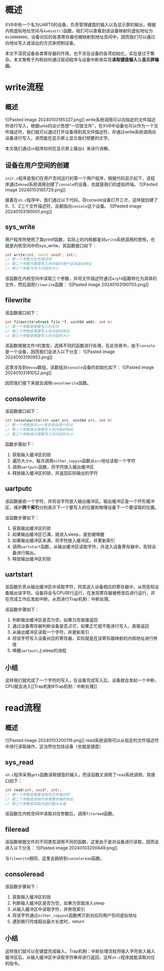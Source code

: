 # 概述
XV6中有一个名为UART0的设备，负责管理键盘的输入以及显示屏的输出，根据内核虚拟地址空间与`kvminit()`函数，我们可以查看到该设备映射的虚拟地址为`0x10000000`。设备对应的各类寄存器也被映射到地址空间中，因而我们可以通过向地址写入或读出的方式来控制设备。

本文不深究设备各类寄存器的作用，也不涉及设备的各项初始化，实在是过于繁杂。本文聚焦于内核如何通过驱动程序与设备中断来实现**读取键盘输入**与**显示屏输出**。

# write流程
## 概述
![[Pasted image 20240103185327.png]]
write系统调用可以向指定的文件描述符进行写入，根据unix的设计思想“一切皆文件”，在XV6中设备也可以作为一个文件描述符，我们就可以通过打开设备得到其文件描述符，并通过write系统调用向设备进行写入，进而能在显示屏上显示我们想要的文字。

本文我们通过`sh`程序如何在显示屏上输出`$ `来进行讲解。

## 设备在用户空间的创建
`init.c`程序是我们在用户空间运行的第一个用户程序，根据代码显示如下，该程序通过`mknod`系统调用创建了`console`的设备，也就是我们的虚拟终端。
![[Pasted image 20240103185729.png]]

接着在`sh.c`程序中，我们通过以下代码，将console设备打开三次，这样就创建了0、1、2三个文件描述符，且都指向`console`这个设备。
![[Pasted image 20240103190001.png]]

## sys_write
用户程序所使用了类printf函数，实际上的内核都是对`write`系统调用的使用，也就是内核空间中的sys_write，其函数接口如下：
```cpp
int write(int, const void*, int);
// 第一个参数为文件描述符
// 第二个参数为需要写入的内容的用户空间虚拟地址
// 第三个参数为写入内容的大小
```

该函数在内核空间中读取三个参数，并将文件描述符通过`argfd`函数转化为具体的文件，然后调用`filewrite`函数：
![[Pasted image 20240103190703.png]]

## filewrite
该函数接口如下：
```cpp
int filewrite(struct file *f, uint64 addr, int n)
// 第一个参数是需要写入的文件
// 第二个参数是需要写入的内容的地址
// 第三个参数是需要写入的内容的大小
```

该函数根据文件`f`的类型，选择不同的函数进行处理，在此场景中，由于`console`是一个设备，因而我们会进入以下分支：
![[Pasted image 20240103190953.png]]

这里涉及到`devsw`数组，该数组对`console`设备的初始化如下：
![[Pasted image 20240103191052.png]]

因而我们接下来就会调用`consolewrite`函数。

## consolewrite
该函数接口如下：
```cpp
int consolewrite(int user_src, uint64 src, int n)
// 第一个参数表示src是否来自用户空间
// 第二个参数表示需要写入的内容的地址
// 第三个参数表示需要写入的内容的大小
```

函数步骤如下：
1. 获取输入缓冲区的锁
2. 遍历大小n，每次调用`either_copyin`函数从`src`地址读取一个字符
3. 调用`uartputc`函数，将字符放入输出缓冲区
4. 释放输入缓冲区的锁，并返回实际输出的字符

## uartputc
该函数接收一个字符，并将该字符放入输出缓冲区。输出缓冲区是一个环形缓冲区，维护**两个索引**分别表示下一个要写入的位置和物理设备下一个要读取的位置。

该函数步骤如下：
1. 获取输出缓冲区的锁
2. 如果输出缓冲区已满，就进入sleep，直到被唤醒
3. 如果输出缓冲区未满，将字符放入缓冲区，并更新索引
4. 调用`uartstart`函数，从输出缓冲区读取字符，并送入设备寄存器中，告知设备进行输出。
5. 释放输出缓冲区的锁

## uartstart
该函数负责从输出缓冲区中读取字符，将其送入设备相应的寄存器中，从而告知设备输出该字符。设备将会与CPU并行运行，在发现寄存器被修改后进行运行，并在完成工作后发起中断，从而进行Trap机制：中断处理。

该函数步骤如下：
1. 判断输出缓冲区是否为空，如果为空直接返回
2. 通过设备寄存器判断设备是否*正忙*，如果正忙就不能进行写入，直接返回
3. 从输出缓冲区读取一个字符，并更新索引
4. 将该字符写入设备对应的寄存器，实际就是在该寄存器映射的内核地址进行修改
5. 唤醒`uartputc`上sleep的进程

## 小结
这样我们就完成了一个字符的写入，在设备完成写入后，设备就会发起一个中断，CPU就会进入[[Trap机制#Trap机制：中断处理]]

# read流程
## 概述
![[Pasted image 20240103200119.png]]
read系统调用可以从指定的文件描述符中进行读取操作，这当然也包括设备（也就是键盘）

## sys_read
`sh.c`程序采用`gets`函数读取键盘的输入，而该函数又调用了`read`系统调用，其接口如下：
```cpp
int read(int, void*, int);
// 第一个参数是需要读取的文件描述符
// 第二个参数是读取内容需要存储的地址
// 第三个参数是读取内容的最大长度
```

该函数在内核空间中读取对应参数后，调用`fileread`函数。

## fileread
该函数根据文件的不同类型调用不同的函数，这里由于是对设备进行读取，因而会进入以下分支：
![[Pasted image 20240103200649.png]]

与`filewrite`相同，这里会跳转到`consoleread`函数。

## consoleread
该函数步骤如下：
1. 获取输入缓冲区的锁
2. 判断输入缓冲区是否为空，如果为空就进入sleep
3. 从输入缓冲区中读取字符，并修改索引
4. 将该字符通过`either_copyout`函数拷贝到对应的用户空间虚拟地址
5. 遇到换行符或超出最大长度时，return

## 小结
这样我们就可以在键盘完成输入，Trap机制：中断处理流程将输入字符放入输入缓冲区后，从输入缓冲区中读取字符串并进行返回，这样`sh.c`程序就能读取对应的指令。